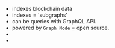 - indexes blockchain data
- indexes = 'subgraphs'
- can be queries with GraphQL API.
- powered by `Graph Node` = open source.
-
-
